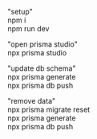 "setup"  
npm i  
npm run dev  

"open prisma studio"  
npx prisma studio

"update db schema"  
npx prisma generate  
npx prisma db push 

"remove data"  
npx prisma migrate reset  
npx prisma generate  
npx prisma db push   